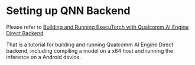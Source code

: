 # Setting up QNN Backend

Please refer to [Building and Running ExecuTorch with Qualcomm AI Engine Direct Backend](../../docs/source/build-run-qualcomm-ai-engine-direct-backend.md).

That is a tutorial for building and running Qualcomm AI Engine Direct backend,
including compiling a model on a x64 host and running the inference
on a Android device.

